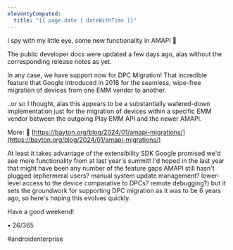 ```yaml
---
eleventyComputed:
  title: "{{ page.date | dateWithTime }}"
---
```

I spy with my little eye, some new functionality in AMAPI 👀

The public developer docs were updated a few days ago, alas without the corresponding release notes as yet. 

In any case, we have support now for DPC Migration! That incredible feature that Google introduced in 2018 for the seamless, wipe-free migration of devices from one EMM vendor to another.

..or so I thought, alas this appears to be a substantially watered-down implementation just for the migration of devices within a specific EMM vendor between the outgoing Play EMM API and the newer AMAPI.

More: 🔗 [https://bayton.org/blog/2024/01/amapi-migrations/](https://bayton.org/blog/2024/01/amapi-migrations/)

At least it takes advantage of the extensibility SDK Google promised we'd see more functionality from at last year's summit! I'd hoped in the last year that might have been any number of the feature gaps AMAPI still hasn't plugged (ephermeral users? manual system update management? lower-level access to the device comparative to DPCs? remote debugging?) but it sets the groundwork for supporting DPC migration as it was to be 6 years ago, so here's hoping this evolves quickly.

Have a good weekend!

• 26/365

#androidenterprise